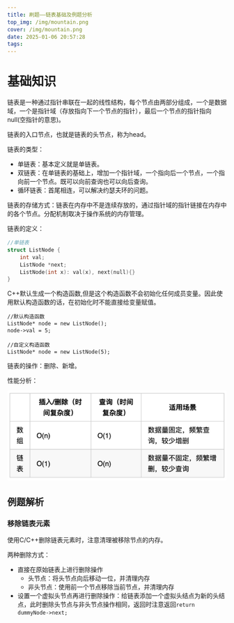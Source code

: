 ```yaml
---
title: 刷题——链表基础及例题分析
top_img: /img/mountain.png
cover: /img/mountain.png
date: 2025-01-06 20:57:28
tags:
---
```

# 基础知识
链表是一种通过指针串联在一起的线性结构，每个节点由两部分组成，一个是数据域，一个是指针域（存放指向下一个节点的指针），最后一个节点的指针指向null(空指针的意思)。

链表的入口节点，也就是链表的头节点，称为head。

链表的类型：
- 单链表：基本定义就是单链表。
- 双链表：在单链表的基础上，增加一个指针域，一个指向后一个节点，一个指向前一个节点。既可以向前查询也可以向后查询。
- 循环链表：首尾相连，可以解决约瑟夫环的问题。

链表的存储方式：链表在内存中不是连续存放的，通过指针域的指针链接在内存中的各个节点。分配机制取决于操作系统的内存管理。

链表的定义：
```C++
//单链表
struct ListNode {
    int val;
    ListNode *next;
    ListNode(int x): val(x), next(null){}
}
```
C++默认生成一个构造函数,但是这个构造函数不会初始化任何成员变量。因此使用默认构造函数的话，在初始化时不能直接给变量赋值。
```
//默认构造函数
ListNode* node = new ListNode();
node->val = 5;

//自定义构造函数
ListNode* node = new ListNode(5);
```
链表的操作：删除、新增。

性能分析：

![/linkedList/img.png](linkedList/img.png)

## 例题解析
### 移除链表元素
使用C/C++删除链表元素时，注意清理被移除节点的内存。

两种删除方式：
- 直接在原始链表上进行删除操作
  - 头节点：将头节点向后移动一位，并清理内存
  - 非头节点：使用前一个节点移除当前节点，并清理内存
- 设置一个虚拟头节点再进行删除操作：给链表添加一个虚拟头结点为新的头结点，此时删除头节点与非头节点操作相同，返回时注意返回`return dummyNode->next;`



